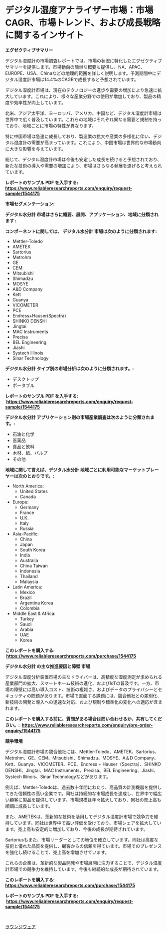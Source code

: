 <p><h1>デジタル湿度アナライザー市場：市場CAGR、市場トレンド、および成長戦略に関するインサイト</h1></p><p><strong>エグゼクティブサマリー</strong></p>
<p><p>デジタル湿度計の市場調査レポートでは、市場の状況に特化したエグゼクティブサマリーを提供します。市場動向の簡単な概要も提供し、NA、APAC、EUROPE、USA、Chinaなどの地理的範囲を詳しく説明します。予測期間中にデジタル湿度計市場は14.4%のCAGRで成長すると予想されています。</p><p>デジタル湿度計市場は、現在のテクノロジーの進歩や需要の増加により急速に拡大しています。これにより、様々な産業分野での使用が増加しており、製品の精度や効率性が向上しています。</p><p>北米、アジア太平洋、ヨーロッパ、アメリカ、中国など、デジタル湿度計市場は世界中で広く普及しています。これらの地域はそれぞれ異なる需要と規制を持っており、地域ごとに市場の特性が異なります。</p><p>特に中国市場は急速に成長しており、製造業の拡大や産業の多様化に伴い、デジタル湿度計の需要が高まっています。これにより、中国市場は世界的な市場動向に大きな影響を与えています。</p><p>総じて、デジタル湿度計市場は今後も安定した成長を続けると予想されており、新たな技術の導入や需要の増加により、市場はさらなる発展を遂げると考えられています。</p></p>
<p><strong>レポートのサンプル PDF を入手する: <a href="https://www.reliableresearchreports.com/enquiry/request-sample/1544175">https://www.reliableresearchreports.com/enquiry/request-sample/1544175</a></strong></p>
<p><strong>市場セグメンテーション:</strong></p>
<p><strong> デジタル水分計 市場はさらに概要、展開、アプリケーション、地域に分類されます :</strong></p>
<p><strong>コンポーネントに関しては、 デジタル水分計 市場は次のように分類されます: &nbsp;</strong></p>
<p><ul><li>Mettler-Toledo</li><li>AMETEK</li><li>Sartorius</li><li>Metrohm</li><li>GE</li><li>CEM</li><li>Mitsubishi</li><li>Shimadzu</li><li>MOSYE</li><li>A&D Company</li><li>Kett</li><li>Guanya</li><li>VICOMETER</li><li>PCE</li><li>Endress+Hauser(Spectra)</li><li>SHINKO DENSHI</li><li>Jingtai</li><li>MAC Instruments</li><li>Precisa</li><li>BEL Engineering</li><li>Jiashi</li><li>Systech Illinois</li><li>Sinar Technology</li></ul></p>
<p><strong> デジタル水分計 タイプ別の市場分析は次のように分類されます。:</strong></p>
<p><ul><li>デスクトップ</li><li>ポータブル</li></ul></p>
<p><strong>レポートのサンプル PDF を入手する: &nbsp;<a href="https://www.reliableresearchreports.com/enquiry/request-sample/1544175">https://www.reliableresearchreports.com/enquiry/request-sample/1544175</a></strong></p>
<p><strong> デジタル水分計 アプリケーション別の市場産業調査は次のように分類されます。:</strong></p>
<p><ul><li>石油と化学</li><li>医薬品</li><li>食品と飲料</li><li>木材、紙、パルプ</li><li>その他</li></ul></p>
<p><strong>地域に関して言えば、デジタル水分計 地域ごとに利用可能なマーケットプレーヤーは次のとおりです。:</strong></p>
<p><ul>
    <li>
        North America:
        <ul>
            <li>United States</li>
            <li>Canada</li>
        </ul>
    </li>
    <li>
        Europe:
        <ul>
            <li>Germany</li>
            <li>France</li>
            <li>U.K.</li>
            <li>Italy</li>
            <li>Russia</li>
        </ul>
    </li>
    <li>
        Asia-Pacific:
        <ul>
            <li>China</li>
            <li>Japan</li>
            <li>South Korea</li>
            <li>India</li>
            <li>Australia</li>
            <li>China Taiwan</li>
            <li>Indonesia</li>
            <li>Thailand</li>
            <li>Malaysia</li>
        </ul>
    </li>
    <li>
        Latin America:
        <ul>
            <li>Mexico</li>
            <li>Brazil</li>
            <li>Argentina Korea</li>
            <li>Colombia</li>
        </ul>
    </li>
    <li>
        Middle East & Africa:
        <ul>
            <li>Turkey</li>
            <li>Saudi</li>
            <li>Arabia</li>
            <li>UAE</li>
            <li>Korea</li>
        </ul>
    </li>
    </ul></p>
<p><strong>このレポートを購入する: &nbsp;<a href="https://www.reliableresearchreports.com/purchase/1544175">https://www.reliableresearchreports.com/purchase/1544175</a></strong></p>
<p><strong>デジタル水分計 の主な推進要因と障壁 市場</strong></p>
<p><p>デジタル湿度分析装置市場の主なドライバーは、高精度な湿度測定が求められる産業部門の拡大、スマートホーム技術の進化、およびIoTの普及です。一方、市場の障壁には高い導入コスト、技術の複雑さ、およびデータのプライバシーとセキュリティの問題があります。市場で直面する課題には、競合他社との差別化、新技術の開発と導入への迅速な対応、および規制や標準化の変化への適応が含まれます。</p></p>
<p><strong>このレポートを購入する前に、質問がある場合は問い合わせるか、共有してください。:&nbsp; <a href="https://www.reliableresearchreports.com/enquiry/pre-order-enquiry/1544175">https://www.reliableresearchreports.com/enquiry/pre-order-enquiry/1544175</a></strong></p>
<p><strong>競争環境</strong></p>
<p><p>デジタル湿度計市場の競合他社には、Mettler-Toledo、AMETEK、Sartorius、Metrohm、GE、CEM、Mitsubishi、Shimadzu、MOSYE、A＆D Company、Kett、Guanya、VICOMETER、PCE、Endress + Hauser（Spectra）、SHINKO DENSHI、Jingtai、MAC Instruments、Precisa、BEL Engineering、Jiashi、Systech Illinois、Sinar Technologyなどがあります。</p><p>例えば、Mettler-Toledoは、過去数十年間にわたり、高品質の計測機器を提供してきた信頼性の高い企業です。同社は持続的な市場成長を達成し、世界中で幅広い顧客に製品を提供しています。市場規模は年々拡大しており、同社の売上高も順調に成長しています。</p><p>また、AMETEKは、革新的な技術を活用してデジタル湿度計市場で競争力を維持しています。同社は世界中で高い評価を受けており、市場シェアを拡大しています。売上高も安定的に増加しており、今後の成長が期待されています。</p><p>Sartoriusもまた、市場リーダーとしての地位を確立しています。同社は高度な技術と優れた品質を提供し、顧客からの信頼を得ています。市場でのプレゼンスを強化し続けることで、売上高を増加させています。</p><p>これらの企業は、革新的な製品開発や市場展開に注力することで、デジタル湿度計市場での競争力を維持しています。今後も継続的な成長が期待されています。</p></p>
<p><strong>このレポートを購入する: &nbsp; <a href="https://www.reliableresearchreports.com/purchase/1544175">https://www.reliableresearchreports.com/purchase/1544175</a></strong></p>
<p><strong>レポートのサンプル PDF を入手する: &nbsp;<a href="https://www.reliableresearchreports.com/enquiry/request-sample/1544175">https://www.reliableresearchreports.com/enquiry/request-sample/1544175</a></strong><strong></strong></p>
<p>&nbsp;</p>
<p><p><a href="https://github.com/schmahlson/Market-Research-Report-List-1/blob/main/334251313459.md">ラウンジウェア</a></p></p>